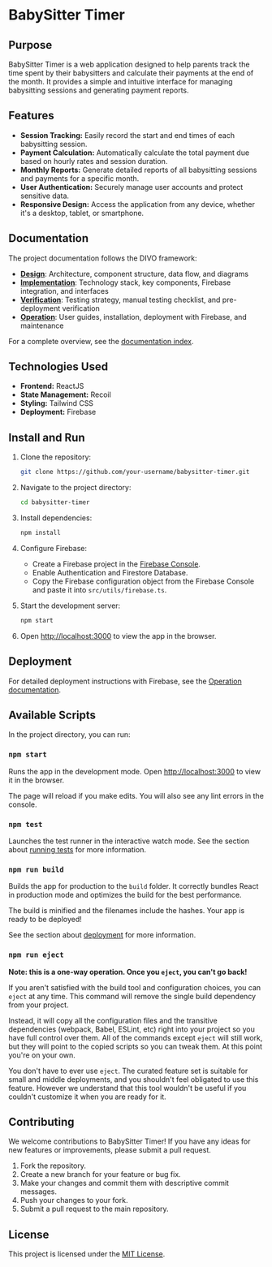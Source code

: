 # BabySitter Timer

## Purpose

BabySitter Timer is a web application designed to help parents track the time spent by their babysitters and calculate their payments at the end of the month. It provides a simple and intuitive interface for managing babysitting sessions and generating payment reports.

## Features

-   **Session Tracking:** Easily record the start and end times of each babysitting session.
-   **Payment Calculation:** Automatically calculate the total payment due based on hourly rates and session duration.
-   **Monthly Reports:** Generate detailed reports of all babysitting sessions and payments for a specific month.
-   **User Authentication:** Securely manage user accounts and protect sensitive data.
-   **Responsive Design:** Access the application from any device, whether it's a desktop, tablet, or smartphone.

## Documentation

The project documentation follows the DIVO framework:

- **[Design](docs/design.md)**: Architecture, component structure, data flow, and diagrams
- **[Implementation](docs/implementation.md)**: Technology stack, key components, Firebase integration, and interfaces
- **[Verification](docs/verification.md)**: Testing strategy, manual testing checklist, and pre-deployment verification
- **[Operation](docs/operation.md)**: User guides, installation, deployment with Firebase, and maintenance

For a complete overview, see the [documentation index](docs/index.md).

## Technologies Used

-   **Frontend:** ReactJS
-   **State Management:** Recoil
-   **Styling:** Tailwind CSS
-   **Deployment:** Firebase

## Install and Run

1.  Clone the repository:

    ```bash
    git clone https://github.com/your-username/babysitter-timer.git
    ```
2.  Navigate to the project directory:

    ```bash
    cd babysitter-timer
    ```
3.  Install dependencies:

    ```bash
    npm install
    ```
4.  Configure Firebase:

    -   Create a Firebase project in the [Firebase Console](https://console.firebase.google.com/).
    -   Enable Authentication and Firestore Database.
    -   Copy the Firebase configuration object from the Firebase Console and paste it into `src/utils/firebase.ts`.
5.  Start the development server:

    ```bash
    npm start
    ```
6.  Open [http://localhost:3000](http://localhost:3000) to view the app in the browser.

## Deployment

For detailed deployment instructions with Firebase, see the [Operation documentation](docs/operation.md#deployment-with-firebase).

## Available Scripts

In the project directory, you can run:

### `npm start`

Runs the app in the development mode.
Open [http://localhost:3000](http://localhost:3000) to view it in the browser.

The page will reload if you make edits.
You will also see any lint errors in the console.

### `npm test`

Launches the test runner in the interactive watch mode.
See the section about [running tests](https://facebook.github.io/create-react-app/docs/running-tests) for more information.

### `npm run build`

Builds the app for production to the `build` folder.
It correctly bundles React in production mode and optimizes the build for the best performance.

The build is minified and the filenames include the hashes.
Your app is ready to be deployed!

See the section about [deployment](https://facebook.github.io/create-react-app/docs/deployment) for more information.

### `npm run eject`

**Note: this is a one-way operation. Once you `eject`, you can't go back!**

If you aren't satisfied with the build tool and configuration choices, you can `eject` at any time. This command will remove the single build dependency from your project.

Instead, it will copy all the configuration files and the transitive dependencies (webpack, Babel, ESLint, etc) right into your project so you have full control over them. All of the commands except `eject` will still work, but they will point to the copied scripts so you can tweak them. At this point you're on your own.

You don't have to ever use `eject`. The curated feature set is suitable for small and middle deployments, and you shouldn't feel obligated to use this feature. However we understand that this tool wouldn't be useful if you couldn't customize it when you are ready for it.

## Contributing

We welcome contributions to BabySitter Timer! If you have any ideas for new features or improvements, please submit a pull request.

1.  Fork the repository.
2.  Create a new branch for your feature or bug fix.
3.  Make your changes and commit them with descriptive commit messages.
4.  Push your changes to your fork.
5.  Submit a pull request to the main repository.

## License

This project is licensed under the [MIT License](LICENSE).
